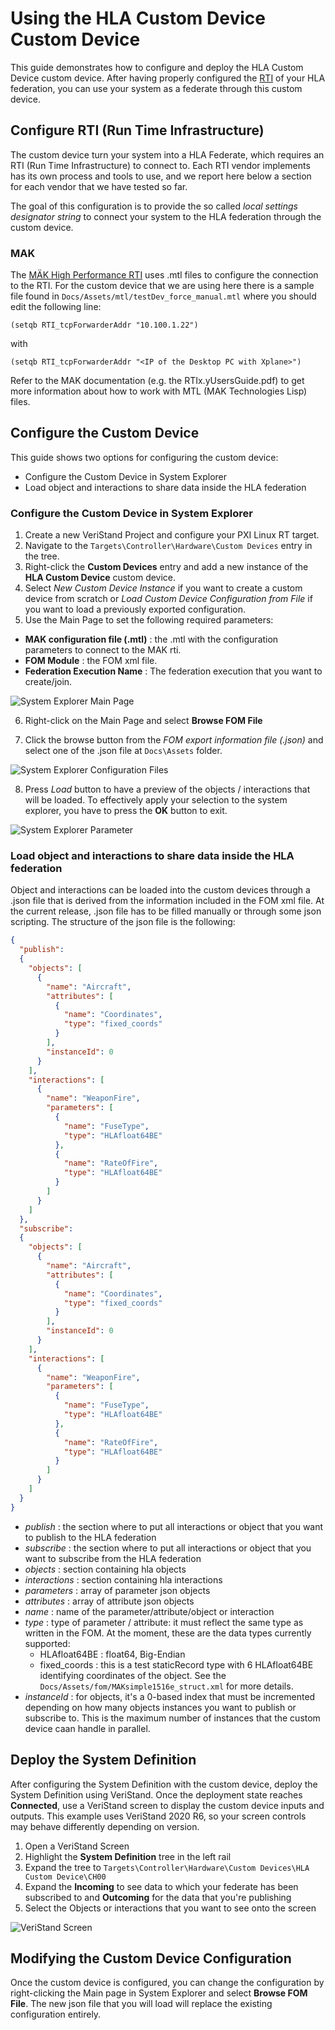 # Using the HLA Custom Device Custom Device

This guide demonstrates how to configure and deploy the HLA Custom Device custom device. After having properly configured the [RTI](https://en.wikipedia.org/wiki/Run-time_infrastructure_(simulation)) of your HLA federation, you can use your system as a federate through this custom device.

## Configure RTI (Run Time Infrastructure)

The custom device turn your system into a HLA Federate, which requires an RTI (Run Time Infrastructure) to connect to. Each RTI vendor implements has its own process and tools to use, and we report here below a section for each vendor that we have tested so far.

The goal of this configuration is to provide the so called *local settings designator string* to connect your system to the HLA federation through the custom device. 
 
### MAK 

The [MÄK High Performance RTI](https://www.mak.com/mak-one/infrastructure/mak-rti#the-mak-rti-unlicensed-mode-allows-limited-free-use) uses .mtl files to configure the connection to the RTI. For the custom device that we are using here there is a sample file found in `Docs/Assets/mtl/testDev_force_manual.mtl` where you should edit the following line:

```
(setqb RTI_tcpForwarderAddr "10.100.1.22")
```

with 

```
(setqb RTI_tcpForwarderAddr "<IP of the Desktop PC with Xplane>")
```

Refer to the MAK documentation (e.g. the RTIx.yUsersGuide.pdf) to get more information about how to work with MTL (MAK Technologies Lisp) files.

## Configure the Custom Device

This guide shows two options for configuring the custom device:
- Configure the Custom Device in System Explorer
- Load object and interactions to share data inside the HLA federation

### Configure the Custom Device in System Explorer

1. Create a new VeriStand Project and configure your PXI Linux RT target.
2. Navigate to the `Targets\Controller\Hardware\Custom Devices` entry in the tree.
3. Right-click the **Custom Devices** entry and add a new instance of the **HLA Custom Device** custom device.
4. Select *New Custom Device Instance* if you want to create a custom device from scratch or *Load Custom Device Configuration from File* if you want to load a previously exported configuration.
5. Use the Main Page to set the following required parameters:
  - **MAK configuration file (.mtl)** : the .mtl with the configuration parameters to connect to the MAK rti.
  - **FOM Module** : the FOM xml file.
  - **Federation  Execution Name** : The federation execution that you want to create/join.
  
  ![System Explorer Main Page](Screenshots/systemExplorer_mainPage.PNG)

6. Right-click on the Main Page and select **Browse FOM File**

7. Click the browse button from the *FOM export information file (.json)* and select one of the .json file at `Docs\Assets` folder.

![System Explorer Configuration Files](Screenshots/systemExplorer_browseFOM.PNG)

8. Press *Load* button to have a preview of the objects / interactions that will be loaded. To effectively apply your selection to the system explorer, you have to press the **OK** button to exit.

![System Explorer Parameter](Screenshots/systemExplorer_tree.PNG)

### Load object and interactions to share data inside the HLA federation

Object and interactions can be loaded into the custom devices through a .json file that is derived from the information included in the FOM xml file. At the current release, .json file has to be filled manually or through some json scripting.
The structure of the json file is the following:

```json
{
  "publish":
  {
    "objects": [
      {
        "name": "Aircraft",
        "attributes": [
          {
            "name": "Coordinates",
            "type": "fixed_coords"
          }
        ],
        "instanceId": 0
      }
    ],
    "interactions": [
      {
        "name": "WeaponFire",
        "parameters": [
          {
            "name": "FuseType",
            "type": "HLAfloat64BE"
          },
          {
            "name": "RateOfFire",
            "type": "HLAfloat64BE"
          }
        ]
      }
    ]
  },
  "subscribe":
  {
    "objects": [
      {
        "name": "Aircraft",
        "attributes": [
          {
            "name": "Coordinates",
            "type": "fixed_coords"
          }
        ],
        "instanceId": 0
      }
    ],
    "interactions": [
      {
        "name": "WeaponFire",
        "parameters": [
          {
            "name": "FuseType",
            "type": "HLAfloat64BE"
          },
          {
            "name": "RateOfFire",
            "type": "HLAfloat64BE"
          }
        ]
      }
    ]
  }
}
```
- *publish* : the section where to put all interactions or object that you want to publish to the HLA federation
- *subscribe* : the section where to put all interactions or object that you want to subscribe from the HLA federation
- *objects* : section containing hla objects
- *interactions* : section containing hla interactions 
- *parameters* : array of parameter json objects
- *attributes* : array of attribute json objects
- *name* : name of the parameter/attribute/object or interaction
- *type* : type of parameter / attribute: it must reflect the same type as written in the FOM. At the moment, these are the data types currently supported:
  - HLAfloat64BE : float64, Big-Endian
  - fixed_coords : this is a test staticRecord type with 6 HLAfloat64BE identifying coordinates of the object. See the `Docs/Assets/fom/MAKsimple1516e_struct.xml` for more details. 
- *instanceId* : for objects, it's a 0-based index that must be incremented depending on how many objects instances you want to publish or subscribe to. This is the maximum number of instances that the custom device caan handle in parallel.

## Deploy the System Definition

After configuring the System Definition with the custom device, deploy the System Definition using VeriStand. Once the deployment state reaches **Connected**, use a VeriStand screen to display the custom device inputs and outputs. This example uses VeriStand 2020 R6, so your screen controls may behave differently depending on version.

1. Open a VeriStand Screen
2. Highlight the **System Definition** tree in the left rail
3. Expand the tree to `Targets\Controller\Hardware\Custom Devices\HLA Custom Device\CH00`
4. Expand the **Incoming** to see data to which your federate has been subscribed to and **Outcoming** for the data that you're publishing
5. Select the Objects or interactions that you want to see onto the screen

![VeriStand Screen](Screenshots/vsScreen.PNG)


## Modifying the Custom Device Configuration

Once the custom device is configured, you can change the configuration by right-clicking the Main page in System Explorer and select **Browse FOM File**. The new json file that you will load will replace the existing configuration entirely.